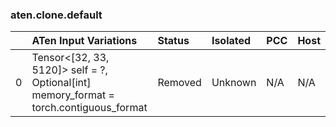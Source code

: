 ### aten.clone.default
|    | ATen Input Variations                                                                     | Status   | Isolated   | PCC   | Host   |
|---:|:------------------------------------------------------------------------------------------|:---------|:-----------|:------|:-------|
|  0 | Tensor<[32, 33, 5120]> self = ?,<br>Optional[int] memory_format = torch.contiguous_format | Removed  | Unknown    | N/A   | N/A    |

